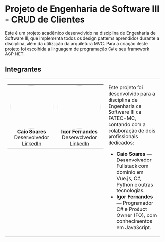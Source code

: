 # Projeto de Engenharia de Software III - CRUD de Clientes
Este é um projeto acadêmico desenvolvido na disciplina de Engenharia de Software III, que implementa todos os design patterns aprendidos durante a disciplina, além da utilização da arquitetura
MVC. Para a criação deste projeto foi escolhida a linguagem de programação C# e seu framework ASP.NET.
<br/>

## Integrantes
<table>
  <tr>
    <!-- Coluna da tabela original -->
    <td valign="top">
      <table>
        <tr>
          <td align="center">
            <a href="https://github.com/Caio-Sdk8">
              <img src="https://avatars.githubusercontent.com/u/82384954?v=4" width="140px" style="border-radius: 50%;" />
            </a>
            <br />
            <b>Caio Soares</b><br />
            Desenvolvedor<br />
            <a href="https://www.linkedin.com/in/caio-soares-a866b4215/">LinkedIn</a>
          </td>
          <td align="center">
            <a href="https://github.com/1rg0">
              <img src="https://avatars.githubusercontent.com/u/54910774?v=4" width="140px" style="border-radius: 50%;" />
            </a>
            <br />
            <b>Igor Fernandes</b><br />
            Desenvolvedor <br />
            <a href="https://www.linkedin.com/in/fernades-igor/">LinkedIn</a>
          </td>
        </tr>
      </table>
    </td>
    <td>
      <p>
  Este projeto foi desenvolvido para a disciplina de Engenharia de Software III da FATEC-MC, contando com a colaboração de dois profissionais dedicados:
        
  - **Caio Soares** — Desenvolvedor Fullstack com domínio em Vue.js, C#, Python e outras tecnologias.  
  - **Igor Fernandes** — Programador C# e Product Owner (PO), com conhecimentos em JavaScript.
      </p>
    </td>
  </tr>
</table>
